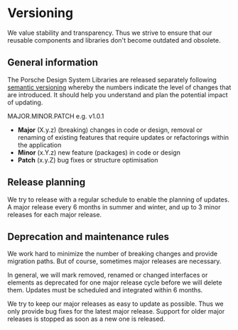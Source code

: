 # Versioning

We value stability and transparency. Thus we strive to ensure that our reusable components and libraries don't become
outdated and obsolete.

<TableOfContents></TableOfContents>

## General information

The Porsche Design System Libraries are released separately following [semantic versioning](https://semver.org) whereby
the numbers indicate the level of changes that are introduced. It should help you understand and plan the potential
impact of updating.

MAJOR.MINOR.PATCH e.g. v1.0.1

- **Major** (X.y.z) (breaking) changes in code or design, removal or renaming of existing features that require updates
  or refactorings within the application
- **Minor** (x.Y.z) new feature (packages) in code or design
- **Patch** (x.y.Z) bug fixes or structure optimisation

## Release planning

We try to release with a regular schedule to enable the planning of updates. A major release every 6 months in summer
and winter, and up to 3 minor releases for each major release.

## Deprecation and maintenance rules

We work hard to minimize the number of breaking changes and provide migration paths. But of course, sometimes major
releases are necessary.

In general, we will mark removed, renamed or changed interfaces or elements as deprecated for one major release cycle
before we will delete them. Updates must be scheduled and integrated within 6 months.

We try to keep our major releases as easy to update as possible. Thus we only provide bug fixes for the latest major
release. Support for older major releases is stopped as soon as a new one is released.

